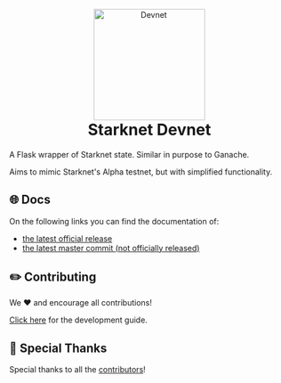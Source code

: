 <!-- logo / title -->
<p align="center" style="margin-bottom: 0px !important">
  <img width="200" src="https://user-images.githubusercontent.com/2848732/193076972-da6fa36e-11f7-4cb3-aa29-673224f8576d.png" alt="Devnet" align="center">
</p>
<h1 align="center" style="margin-top: 0px !important">Starknet Devnet</h1>

A Flask wrapper of Starknet state. Similar in purpose to Ganache.

Aims to mimic Starknet's Alpha testnet, but with simplified functionality.

## 🌐 Docs

On the following links you can find the documentation of:

- [the latest official release](https://shard-labs.github.io/starknet-devnet/)
- [the latest master commit (not officially released)](https://github.com/Shard-Labs/starknet-devnet/tree/master/page/docs)

## ✏️ Contributing

We ❤️ and encourage all contributions!

[Click here](https://shard-labs.github.io/starknet-devnet/docs/guide/development) for the development guide.

## 🙌 Special Thanks

Special thanks to all the [contributors](https://github.com/Shard-Labs/starknet-devnet/graphs/contributors)!
